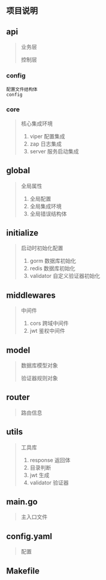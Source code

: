 ## 项目说明

## api

> 业务层
>
> 控制层

### config

```
配置文件结构体
config
```

### core

> 核心集成环境 
>
> 1. viper 配置集成
> 2. zap 日志集成
> 3. server 服务启动集成

## global

> 全局属性
>
> 1. 全局配置
> 2. 全局集成环境
> 3. 全局错误结构体

## initialize

> 启动时初始化配置
>
> 1. gorm 数据库初始化
> 2. redis 数据库初始化
> 3. validator 自定义验证器初始化

## middlewares

> 中间件
>
> 1. cors 跨域中间件
> 2. jwt 鉴权中间件

## model

> 数据库模型对象
>
> 验证器规则对象

## router

> 路由信息

## utils

> 工具库
>
> 1. response 返回体
> 2. 目录判断
> 3. jwt 生成
> 4. validator 验证器

## main.go

> 主入口文件

## config.yaml

> 配置

## Makefile



